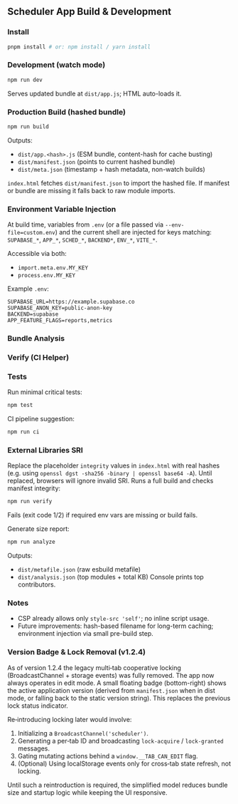 ## Scheduler App Build & Development

### Install
```powershell
pnpm install # or: npm install / yarn install
```

### Development (watch mode)
```powershell
npm run dev
```
Serves updated bundle at `dist/app.js`; HTML auto-loads it.

### Production Build (hashed bundle)
```powershell
npm run build
```
Outputs:
- `dist/app.<hash>.js` (ESM bundle, content-hash for cache busting)
- `dist/manifest.json` (points to current hashed bundle)
- `dist/meta.json` (timestamp + hash metadata, non-watch builds)

`index.html` fetches `dist/manifest.json` to import the hashed file. If manifest or bundle are missing it falls back to raw module imports.

### Environment Variable Injection
At build time, variables from `.env` (or a file passed via `--env-file=custom.env`) and the current shell are injected for keys matching:
`SUPABASE_*`, `APP_*`, `SCHED_*`, `BACKEND*`, `ENV_*`, `VITE_*`.

Accessible via both:
- `import.meta.env.MY_KEY`
- `process.env.MY_KEY`

Example `.env`:
```
SUPABASE_URL=https://example.supabase.co
SUPABASE_ANON_KEY=public-anon-key
BACKEND=supabase
APP_FEATURE_FLAGS=reports,metrics
```

### Bundle Analysis
### Verify (CI Helper)
### Tests
Run minimal critical tests:
```powershell
npm test
```
CI pipeline suggestion:
```powershell
npm run ci
```

### External Libraries SRI
Replace the placeholder `integrity` values in `index.html` with real hashes (e.g. using `openssl dgst -sha256 -binary | openssl base64 -A`). Until replaced, browsers will ignore invalid SRI.
Runs a full build and checks manifest integrity:
```powershell
npm run verify
```
Fails (exit code 1/2) if required env vars are missing or build fails.

Generate size report:
```powershell
npm run analyze
```
Outputs:
- `dist/metafile.json` (raw esbuild metafile)
- `dist/analysis.json` (top modules + total KB)
Console prints top contributors.


### Notes
- CSP already allows only `style-src 'self'`; no inline script usage.
- Future improvements: hash-based filename for long-term caching; environment injection via small pre-build step.

### Version Badge & Lock Removal (v1.2.4)
As of version 1.2.4 the legacy multi‑tab cooperative locking (BroadcastChannel + storage events) was fully removed. The app now always operates in edit mode. A small floating badge (bottom-right) shows the active application version (derived from `manifest.json` when in dist mode, or falling back to the static version string). This replaces the previous lock status indicator.

Re‑introducing locking later would involve:
1. Initializing a `BroadcastChannel('scheduler')`.
2. Generating a per‑tab ID and broadcasting `lock-acquire` / `lock-granted` messages.
3. Gating mutating actions behind a `window.__TAB_CAN_EDIT` flag.
4. (Optional) Using localStorage events only for cross‑tab state refresh, not locking.

Until such a reintroduction is required, the simplified model reduces bundle size and startup logic while keeping the UI responsive.
